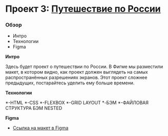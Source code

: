 # Проект 3: [Путешествие по России](https://maxtalanov.github.io/russian-travel/index.html)

### Обзор
* Интро
* Технологии
* Figma

**Интро**

Здесь будет проект о путешествии по России.
В Фигме мы разместили макет, в котором видно, как проект должен выглядеть на самых распространённых разрешениях экранов.
Этот проект сложнее предыдущих, постарайтесь уделить ему больше времени.

**Технологии**

*-HTML
*-CSS
*-FLEXBOX
*-GRID LAYOUT
*-БЭМ
*-ФАЙЛОВАЯ СТРУКТУРА БЭМ NESTED

**Figma**

* [Ссылка на макет в Figma](https://www.figma.com/file/OyRWEjU6wBwRe1hapzQoLx/Sprint-3%3A-Russia-%2F-desktop-%2B-mobile?node-id=28503%3A0)


